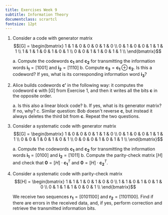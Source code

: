 ```yaml
---
title: Exercises Week 9
subtitle: Information Theory
documentclass: scrartcl
fontsize: 12pt
---
```


1. Consider a code with generator matrix
$$[G] = 
\begin{bmatrix}
1 & 1 & 0 & 0 & 0 & 1 & 0 \\
0 & 1 & 0 & 0 & 1 & 1 & 1 \\
1 & 1 & 1 & 0 & 1 & 0 & 1 \\
0 & 0 & 1 & 1 & 0 & 1 & 1 \\
\end{bmatrix}$$

    a. Compute the codewords $\mathbf{c_1}$ and $\mathbf{c_2}$ 
    for transmitting the information words
    $\mathbf{i_1} = [1 0 0 1]$ and $\mathbf{i_2} = [1 1 1 0]$
    b. Compute $\mathbf{c_3} = \mathbf{c_1} \oplus \mathbf{c_2}$. 
    Is this a codeword? If yes, what is its corresponding information word $\mathbf{i_3}$?

2. Alice builds codewords $\mathbf{c'}$ in the following way: it computes the
codeword $\mathbf{c}$ with $[G]$ from Exercise 1, and then it
writes all the bits $\mathbf{c}$ in the opposite order.

    a. Is this also a linear block code?
    b. If yes, what is its generator matrix? If no, why?
    c. Similar question: Bob doesn't reverse $\mathbf{c}$, but instead it 
    always deletes the third bit from $\mathbf{c}$. Repeat the two questions.
    
1. Consider a systematic code with generator matrix
$$[G] = 
\begin{bmatrix}
1 & 0 & 0 & 0 & 1 & 1 & 0 \\
0 & 1 & 0 & 0 & 1 & 1 & 1 \\
0 & 0 & 1 & 0 & 1 & 0 & 1 \\
0 & 0 & 0 & 1 & 0 & 1 & 1 \\
\end{bmatrix}$$

    a. Compute the codewords $\mathbf{c_1}$ and $\mathbf{c_2}$ 
    for transmitting the information words
    $\mathbf{i_1} = [0 1 0 0]$ and $\mathbf{i_2} = [1 0 1 1]$
    b. Compute the parity-check matrix $[H]$ and check that 
    $\mathbf{0} = [H] \cdot \mathbf{c_1}^T$ and $\mathbf{0} = [H] \cdot \mathbf{c_2}^T$.
    
1. Consider a systematic code with parity-check matrix 
$$[H] = 
\begin{bmatrix}
1 & 1 & 1 & 0 & 1 & 0 & 0 \\
1 & 1 & 0 & 1 & 0 & 1 & 0 \\
0 & 1 & 1 & 1 & 0 & 0 & 1 \\
\end{bmatrix}$$

    We receive two sequences $\mathbf{r_1} = [0 1 0 1 1 0 0]$ and
    $\mathbf{r_2} = [1 1 0 1 1 0 0]$. Find if there are errors in the
    received data, and, if yes, perform correction and retrieve the 
	transmitted information bits.
    
